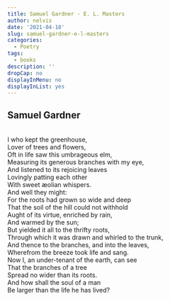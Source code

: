 ```yaml
---
title: Samuel Gardner - E. L. Masters
author: nelvis
date: '2021-04-18'
slug: samuel-gardner-e-l-masters
categories:
  - Poetry
tags:
  - books
description: ''
dropCap: no
displayInMenu: no
displayInList: yes
---
```


Samuel Gardner
-----

\
I who kept the greenhouse,\
Lover of trees and flowers,\
Oft in life saw this umbrageous elm,\
Measuring its generous branches with my eye,\
And listened to its rejoicing leaves\
Lovingly patting each other\
With sweet æolian whispers.\
And well they might:\
For the roots had grown so wide and deep\
That the soil of the hill could not withhold\
Aught of its virtue, enriched by rain,\
And warmed by the sun;\
But yielded it all to the thrifty roots,\
Through which it was drawn and whirled to the trunk,\
And thence to the branches, and into the leaves,\
Wherefrom the breeze took life and sang.\
Now I, an under-tenant of the earth, can see\
That the branches of a tree\
Spread no wider than its roots.\
And how shall the soul of a man\
Be larger than the life he has lived?